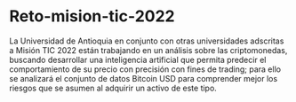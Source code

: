 # Reto-mision-tic-2022
La Universidad de Antioquia en conjunto con otras universidades adscritas a Misión TIC 2022 están trabajando en un análisis sobre las criptomonedas, buscando desarrollar una inteligencia artificial que permita predecir el comportamiento de su precio con precisión con fines de trading; para ello se analizará el conjunto de datos Bitcoin USD para comprender mejor los riesgos que se asumen al adquirir un activo de este tipo.
